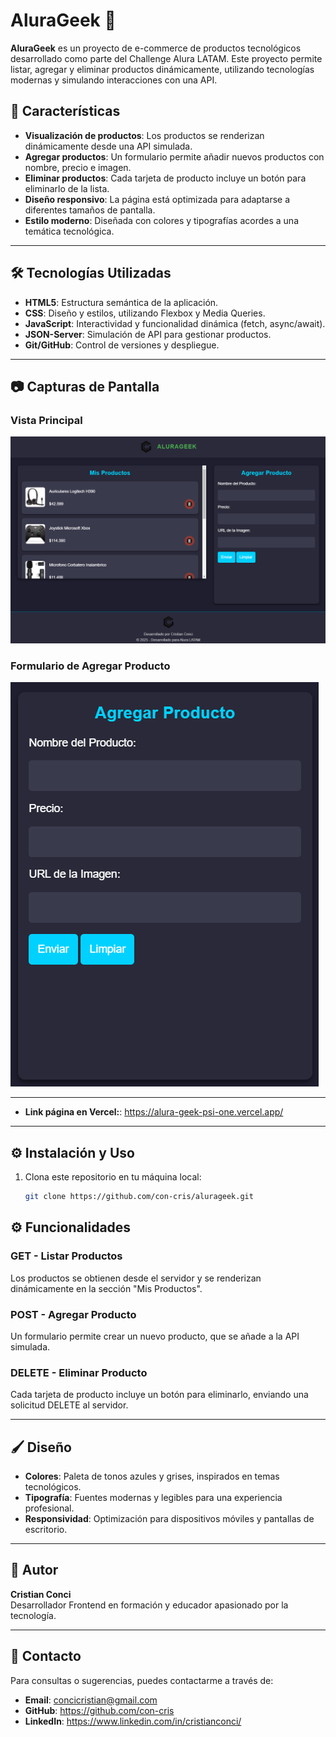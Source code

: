 # AluraGeek 🛒

**AluraGeek** es un proyecto de e-commerce de productos tecnológicos desarrollado como parte del Challenge Alura LATAM. Este proyecto permite listar, agregar y eliminar productos dinámicamente, utilizando tecnologías modernas y simulando interacciones con una API.

## 🚀 Características

- **Visualización de productos**: Los productos se renderizan dinámicamente desde una API simulada.
- **Agregar productos**: Un formulario permite añadir nuevos productos con nombre, precio e imagen.
- **Eliminar productos**: Cada tarjeta de producto incluye un botón para eliminarlo de la lista.
- **Diseño responsivo**: La página está optimizada para adaptarse a diferentes tamaños de pantalla.
- **Estilo moderno**: Diseñada con colores y tipografías acordes a una temática tecnológica.

---

## 🛠️ Tecnologías Utilizadas

- **HTML5**: Estructura semántica de la aplicación.
- **CSS**: Diseño y estilos, utilizando Flexbox y Media Queries.
- **JavaScript**: Interactividad y funcionalidad dinámica (fetch, async/await).
- **JSON-Server**: Simulación de API para gestionar productos.
- **Git/GitHub**: Control de versiones y despliegue.

---

## 📷 Capturas de Pantalla

### Vista Principal
![Vista Principal](./assets/screenshots/vista-principal.png)

### Formulario de Agregar Producto
![Formulario](./assets/screenshots/formulario-agregar.png)


---

- **Link página en Vercel:**: https://alura-geek-psi-one.vercel.app/

---

## ⚙️ Instalación y Uso

1. Clona este repositorio en tu máquina local:
   ```bash
   git clone https://github.com/con-cris/alurageek.git

## ⚙️ Funcionalidades

### **GET** - Listar Productos
Los productos se obtienen desde el servidor y se renderizan dinámicamente en la sección "Mis Productos".

### **POST** - Agregar Producto
Un formulario permite crear un nuevo producto, que se añade a la API simulada.

### **DELETE** - Eliminar Producto
Cada tarjeta de producto incluye un botón para eliminarlo, enviando una solicitud DELETE al servidor.

---

## 🖌️ Diseño

- **Colores**: Paleta de tonos azules y grises, inspirados en temas tecnológicos.
- **Tipografía**: Fuentes modernas y legibles para una experiencia profesional.
- **Responsividad**: Optimización para dispositivos móviles y pantallas de escritorio.

---

## 👤 Autor

**Cristian Conci**  
Desarrollador Frontend en formación y educador apasionado por la tecnología.

---

## 📧 Contacto

Para consultas o sugerencias, puedes contactarme a través de:  
- **Email**: concicristian@gmail.com
- **GitHub**: https://github.com/con-cris
- **LinkedIn**: https://www.linkedin.com/in/cristianconci/
   
